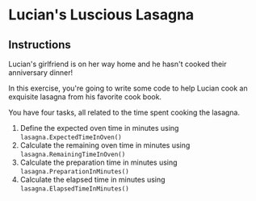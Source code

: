 # Lucian's Luscious Lasagna

## Instructions

Lucian's girlfriend is on her way home and he hasn't cooked their anniversary dinner!

In this exercise, you're going to write some code to help Lucian cook an exquisite lasagna from his favorite cook book.

You have four tasks, all related to the time spent cooking the lasagna.

1. Define the expected oven time in minutes using `lasagna.ExpectedTimeInOven()`
2. Calculate the remaining oven time in minutes using `lasagna.RemainingTimeInOven()`
3. Calculate the preparation time in minutes using `lasagna.PreparationInMinutes()`
4. Calculate the elapsed time in minutes using `lasagna.ElapsedTimeInMinutes()`

